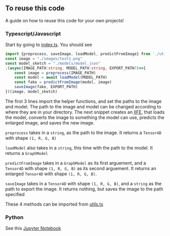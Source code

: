## To reuse this code
A guide on how to reuse this code for your own projects!

### Typescript/Javascript
Start by going to [index.ts](https://github.com/FirstPotatoMan/TensorflowJS_GAN/blob/master/index.ts). You should see 
```ts
import {preprocess, saveImage, loadModel, predictFromImage} from './utils'
const image = "./images/test1.png"
const model_sketch = "./models/model.json"
;(async(IMAGE_PATH:string, MODEL_PATH:string, EXPORT_PATH?)=>{
    const image = preprocess(IMAGE_PATH)
    const model = await loadModel(MODEL_PATH)
    const fake = predictFromImage(model, image)
    saveImage(fake, EXPORT_PATH)
})(image, model_sketch)
```
The first 3 lines import the helper functions, and set the paths to the image and model. The path to the image and model can be changed according to where they are in your directory. The next snippet creates an [IIFE](https://developer.mozilla.org/en-US/docs/Glossary/IIFE), that loads the model, converts the image to something the model can use, predicts the enlarged image, and saves the new image. 

`preprocess` takes in a `string`, as the path to the image. It returns a `Tensor4D` with shape `(1, R, G, B)`

`loadModel` also takes in a `string`, this time with the path to the model. It returns a `GraphModel`

`predictFromImage` takes in a `GraphModel` as its first arguement, and a `Tensor4D` with shape `(1, R, G, B)` as its second arguement. It returns an enlarged `Tensor4D` with shape `(1, R, G, B)`. 

`saveImage` takes in a `Tensor4D` with shape `(1, R, G, B)`, and a `string` as the path to export the image. It returns nothing, but saves the image to the path specified

These 4 methods can be imported from [utils.ts](https://github.com/FirstPotatoMan/TensorflowJS_GAN/blob/master/utils.ts)


### Python
See this [Jupyter Notebook](https://colab.research.google.com/github/tensorflow/hub/blob/master/examples/colab/image_enhancing.ipynb)